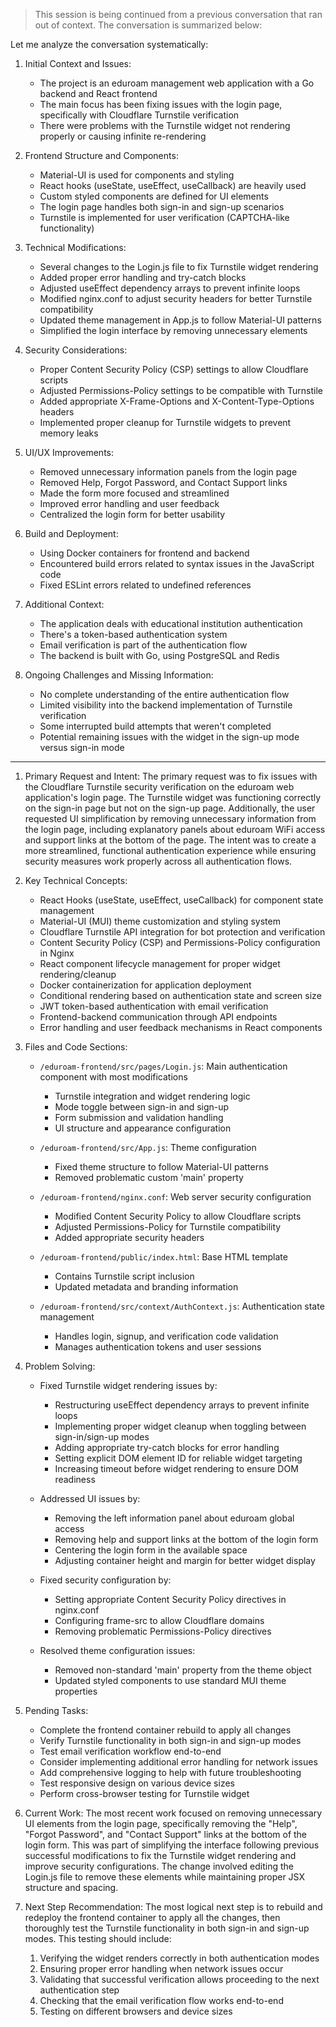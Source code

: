 > This session is being continued from a previous conversation that ran out of context. The conversation is summarized below:
  <analysis>
  Let me analyze the conversation systematically:

  1. Initial Context and Issues:
     - The project is an eduroam management web application with a Go backend and React frontend
     - The main focus has been fixing issues with the login page, specifically with Cloudflare Turnstile verification
     - There were problems with the Turnstile widget not rendering properly or causing infinite re-rendering

  2. Frontend Structure and Components:
     - Material-UI is used for components and styling
     - React hooks (useState, useEffect, useCallback) are heavily used
     - Custom styled components are defined for UI elements
     - The login page handles both sign-in and sign-up scenarios
     - Turnstile is implemented for user verification (CAPTCHA-like functionality)

  3. Technical Modifications:
     - Several changes to the Login.js file to fix Turnstile widget rendering
     - Added proper error handling and try-catch blocks
     - Adjusted useEffect dependency arrays to prevent infinite loops
     - Modified nginx.conf to adjust security headers for better Turnstile compatibility
     - Updated theme management in App.js to follow Material-UI patterns
     - Simplified the login interface by removing unnecessary elements

  4. Security Considerations:
     - Proper Content Security Policy (CSP) settings to allow Cloudflare scripts
     - Adjusted Permissions-Policy settings to be compatible with Turnstile
     - Added appropriate X-Frame-Options and X-Content-Type-Options headers
     - Implemented proper cleanup for Turnstile widgets to prevent memory leaks

  5. UI/UX Improvements:
     - Removed unnecessary information panels from the login page
     - Removed Help, Forgot Password, and Contact Support links
     - Made the form more focused and streamlined
     - Improved error handling and user feedback
     - Centralized the login form for better usability

  6. Build and Deployment:
     - Using Docker containers for frontend and backend
     - Encountered build errors related to syntax issues in the JavaScript code
     - Fixed ESLint errors related to undefined references

  7. Additional Context:
     - The application deals with educational institution authentication
     - There's a token-based authentication system
     - Email verification is part of the authentication flow
     - The backend is built with Go, using PostgreSQL and Redis

  8. Ongoing Challenges and Missing Information:
     - No complete understanding of the entire authentication flow
     - Limited visibility into the backend implementation of Turnstile verification
     - Some interrupted build attempts that weren't completed
     - Potential remaining issues with the widget in the sign-up mode versus sign-in mode
  </analysis>

---
  1. Primary Request and Intent:
     The primary request was to fix issues with the Cloudflare Turnstile security verification on the eduroam web application's login page. The Turnstile widget was functioning correctly on
   the sign-in page but not on the sign-up page. Additionally, the user requested UI simplification by removing unnecessary information from the login page, including explanatory panels 
  about eduroam WiFi access and support links at the bottom of the page. The intent was to create a more streamlined, functional authentication experience while ensuring security measures 
  work properly across all authentication flows.

  2. Key Technical Concepts:
     - React Hooks (useState, useEffect, useCallback) for component state management
     - Material-UI (MUI) theme customization and styling system
     - Cloudflare Turnstile API integration for bot protection and verification
     - Content Security Policy (CSP) and Permissions-Policy configuration in Nginx
     - React component lifecycle management for proper widget rendering/cleanup
     - Docker containerization for application deployment
     - Conditional rendering based on authentication state and screen size
     - JWT token-based authentication with email verification
     - Frontend-backend communication through API endpoints
     - Error handling and user feedback mechanisms in React components

  3. Files and Code Sections:
     - `/eduroam-frontend/src/pages/Login.js`: Main authentication component with most modifications
       - Turnstile integration and widget rendering logic
       - Mode toggle between sign-in and sign-up
       - Form submission and validation handling
       - UI structure and appearance configuration
     
     - `/eduroam-frontend/src/App.js`: Theme configuration
       - Fixed theme structure to follow Material-UI patterns
       - Removed problematic custom 'main' property
     
     - `/eduroam-frontend/nginx.conf`: Web server security configuration
       - Modified Content Security Policy to allow Cloudflare scripts
       - Adjusted Permissions-Policy for Turnstile compatibility
       - Added appropriate security headers

     - `/eduroam-frontend/public/index.html`: Base HTML template
       - Contains Turnstile script inclusion
       - Updated metadata and branding information

     - `/eduroam-frontend/src/context/AuthContext.js`: Authentication state management
       - Handles login, signup, and verification code validation
       - Manages authentication tokens and user sessions

  4. Problem Solving:
     - Fixed Turnstile widget rendering issues by:
       - Restructuring useEffect dependency arrays to prevent infinite loops
       - Implementing proper widget cleanup when toggling between sign-in/sign-up modes
       - Adding appropriate try-catch blocks for error handling
       - Setting explicit DOM element ID for reliable widget targeting
       - Increasing timeout before widget rendering to ensure DOM readiness
     
     - Addressed UI issues by:
       - Removing the left information panel about eduroam global access
       - Removing help and support links at the bottom of the login form
       - Centering the login form in the available space
       - Adjusting container height and margin for better widget display
     
     - Fixed security configuration by:
       - Setting appropriate Content Security Policy directives in nginx.conf
       - Configuring frame-src to allow Cloudflare domains
       - Removing problematic Permissions-Policy directives

     - Resolved theme configuration issues:
       - Removed non-standard 'main' property from the theme object
       - Updated styled components to use standard MUI theme properties

  5. Pending Tasks:
     - Complete the frontend container rebuild to apply all changes
     - Verify Turnstile functionality in both sign-in and sign-up modes
     - Test email verification workflow end-to-end
     - Consider implementing additional error handling for network issues
     - Add comprehensive logging to help with future troubleshooting
     - Test responsive design on various device sizes
     - Perform cross-browser testing for Turnstile widget

  6. Current Work:
     The most recent work focused on removing unnecessary UI elements from the login page, specifically removing the "Help", "Forgot Password", and "Contact Support" links at the bottom of 
  the login form. This was part of simplifying the interface following previous successful modifications to fix the Turnstile widget rendering and improve security configurations. The 
  change involved editing the Login.js file to remove these elements while maintaining proper JSX structure and spacing.

  7. Next Step Recommendation:
     The most logical next step is to rebuild and redeploy the frontend container to apply all the changes, then thoroughly test the Turnstile functionality in both sign-in and sign-up 
  modes. This testing should include:
     
     1. Verifying the widget renders correctly in both authentication modes
     2. Ensuring proper error handling when network issues occur
     3. Validating that successful verification allows proceeding to the next authentication step
     4. Checking that the email verification flow works end-to-end
     5. Testing on different browsers and device sizes
     
